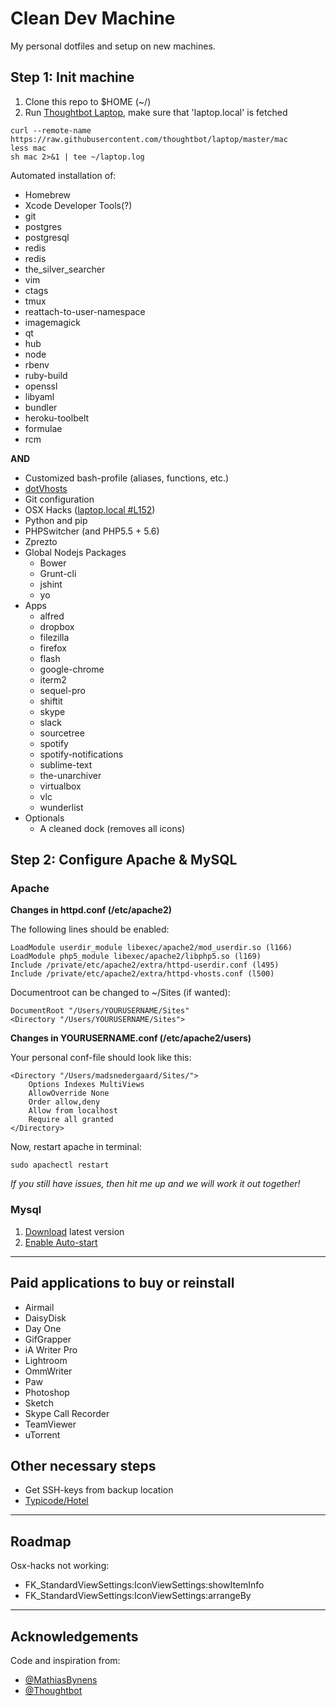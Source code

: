 # Clean Dev Machine

My personal dotfiles and setup on new machines.


## Step 1: Init machine

1. Clone this repo to $HOME (~/)
2. Run [Thoughtbot Laptop](https://github.com/thoughtbot/laptop), make sure that 'laptop.local' is fetched
```
curl --remote-name https://raw.githubusercontent.com/thoughtbot/laptop/master/mac
less mac
sh mac 2>&1 | tee ~/laptop.log
```

Automated installation of:
- Homebrew
- Xcode Developer Tools(?)
- git
- postgres
- postgresql
- redis
- redis
- the_silver_searcher
- vim
- ctags
- tmux
- reattach-to-user-namespace
- imagemagick
- qt
- hub
- node
- rbenv
- ruby-build
- openssl
- libyaml
- bundler
- heroku-toolbelt
- formulae
- rcm

**AND**

- Customized bash-profile (aliases, functions, etc.)
- [dotVhosts](github.com/madsnedergaard/dotVhosts)
- Git configuration
- OSX Hacks ([laptop.local #L152](https://github.com/madsnedergaard/cleandevmachine/blob/master/laptop.local#L152))
- Python and pip
- PHPSwitcher (and PHP5.5 + 5.6)
- Zprezto
- Global Nodejs Packages
	- Bower
	- Grunt-cli
	- jshint
	- yo
- Apps
	- alfred
	- dropbox
	- filezilla
	- firefox
	- flash
	- google-chrome
	- iterm2
	- sequel-pro
	- shiftit
	- skype
	- slack
	- sourcetree
	- spotify
	- spotify-notifications
	- sublime-text
	- the-unarchiver
	- virtualbox
	- vlc
	- wunderlist
- Optionals
	- A cleaned dock (removes all icons)


## Step 2: Configure Apache & MySQL

### Apache

**Changes in httpd.conf (/etc/apache2)**

The following lines should be enabled:
```
LoadModule userdir_module libexec/apache2/mod_userdir.so (l166)
LoadModule php5_module libexec/apache2/libphp5.so (l169)
Include /private/etc/apache2/extra/httpd-userdir.conf (l495)
Include /private/etc/apache2/extra/httpd-vhosts.conf (l500)
```

Documentroot can be changed to ~/Sites (if wanted):
```
DocumentRoot "/Users/YOURUSERNAME/Sites"
<Directory "/Users/YOURUSERNAME/Sites">
```

**Changes in YOURUSERNAME.conf (/etc/apache2/users)**

Your personal conf-file should look like this:
```
<Directory "/Users/madsnedergaard/Sites/">
    Options Indexes MultiViews
    AllowOverride None
    Order allow,deny
    Allow from localhost
    Require all granted
</Directory>
```

Now, restart apache in terminal:
```
sudo apachectl restart
```

_If you still have issues, then hit me up and we will work it out together!_


### Mysql

1. [Download](http://dev.mysql.com/downloads/mysql/) latest version
2. [Enable Auto-start](http://stackoverflow.com/a/26465743)

---

## Paid applications to buy or reinstall
- Airmail
- DaisyDisk
- Day One
- GifGrapper
- iA Writer Pro
- Lightroom
- OmmWriter
- Paw
- Photoshop
- Sketch
- Skype Call Recorder
- TeamViewer
- uTorrent

## Other necessary steps
- Get SSH-keys from backup location
- [Typicode/Hotel](https://github.com/typicode/hotel)
---

## Roadmap

Osx-hacks not working:
- FK_StandardViewSettings:IconViewSettings:showItemInfo
- FK_StandardViewSettings:IconViewSettings:arrangeBy

---

## Acknowledgements

Code and inspiration from:
- [@MathiasBynens](https://github.com/mathiasbynens)
- [@Thoughtbot](https://github.com/Thoughtbot/laptop)

